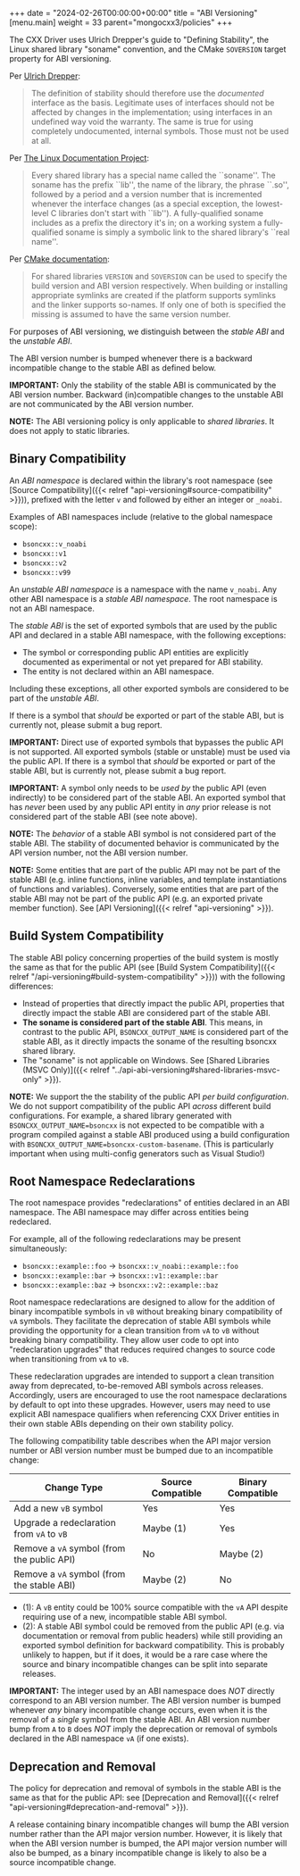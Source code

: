 +++
date = "2024-02-26T00:00:00+00:00"
title = "ABI Versioning"
[menu.main]
  weight = 33
  parent="mongocxx3/policies"
+++

The CXX Driver uses Ulrich Drepper's guide to "Defining Stability", the Linux shared library "soname" convention, and the CMake `SOVERSION` target property for ABI versioning.

Per [Ulrich Drepper](https://www.cs.dartmouth.edu/~sergey/cs258/ABI/UlrichDrepper-How-To-Write-Shared-Libraries.pdf):

> The definition of stability should therefore use the _documented_ interface as the basis. Legitimate uses of interfaces should not be affected by changes in the implementation; using interfaces in an undefined way void the warranty. The same is true for using completely undocumented, internal symbols. Those must not be used at all.

Per [The Linux Documentation Project](https://tldp.org/HOWTO/Program-Library-HOWTO/shared-libraries.html):

> Every shared library has a special name called the \`\`soname''. The soname has the prefix \`\`lib'', the name of the library, the phrase \`\`.so'', followed by a period and a version number that is incremented whenever the interface changes (as a special exception, the lowest-level C libraries don't start with \`\`lib''). A fully-qualified soname includes as a prefix the directory it's in; on a working system a fully-qualified soname is simply a symbolic link to the shared library's \`\`real name''.

Per [CMake documentation](https://cmake.org/cmake/help/latest/prop_tgt/SOVERSION.html):

> For shared libraries `VERSION` and `SOVERSION` can be used to specify the build version and ABI version respectively. When building or installing appropriate symlinks are created if the platform supports symlinks and the linker supports so-names. If only one of both is specified the missing is assumed to have the same version number.

For purposes of ABI versioning, we distinguish between the _stable ABI_ and the _unstable ABI_.

The ABI version number is bumped whenever there is a backward incompatible change to the stable ABI as defined below.

**IMPORTANT:** Only the stability of the stable ABI is communicated by the ABI version number. Backward (in)compatible changes to the unstable ABI are not communicated by the ABI version number.

**NOTE:** The ABI versioning policy is only applicable to _shared libraries_. It does not apply to static libraries.

## Binary Compatibility

An _ABI namespace_ is declared within the library's root namespace (see [Source Compatibility]({{< relref "api-versioning#source-compatibility" >}})), prefixed with the letter `v` and followed by either an integer or `_noabi`.

Examples of ABI namespaces include (relative to the global namespace scope):

* `bsoncxx::v_noabi`
* `bsoncxx::v1`
* `bsoncxx::v2`
* `bsoncxx::v99`

An _unstable ABI namespace_ is a namespace with the name `v_noabi`. Any other ABI namespace is a _stable ABI namespace_. The root namespace is not an ABI namespace.

The _stable ABI_ is the set of exported symbols that are used by the public API and declared in a stable ABI namespace, with the following exceptions:

* The symbol or corresponding public API entities are explicitly documented as experimental or not yet prepared for ABI stability.
* The entity is not declared within an ABI namespace.

Including these exceptions, all other exported symbols are considered to be part of the _unstable ABI_.

If there is a symbol that _should_ be exported or part of the stable ABI, but is currently not, please submit a bug report.

**IMPORTANT:** Direct use of exported symbols that bypasses the public API is not supported. All exported symbols (stable or unstable) must be used via the public API. If there is a symbol that _should_ be exported or part of the stable ABI, but is currently not, please submit a bug report.

**IMPORTANT:** A symbol only needs to be _used by_ the public API (even indirectly) to be considered part of the stable ABI. An exported symbol that has _never_ been used by any public API entity in _any_ prior release is not considered part of the stable ABI (see note above).

**NOTE:** The _behavior_ of a stable ABI symbol is not considered part of the stable ABI. The stability of documented behavior is communicated by the API version number, not the ABI version number.

**NOTE:** Some entities that are part of the public API may not be part of the stable ABI (e.g. inline functions, inline variables, and template instantiations of functions and variables). Conversely, some entities that are part of the stable ABI may not be part of the public API (e.g. an exported private member function). See [API Versioning]({{< relref "api-versioning" >}}).

## Build System Compatibility

The stable ABI policy concerning properties of the build system is mostly the same as that for the public API (see [Build System Compatibility]({{< relref "/api-versioning#build-system-compatibility" >}})) with the following differences:

* Instead of properties that directly impact the public API, properties that directly impact the stable ABI are considered part of the stable ABI.
* **The soname is considered part of the stable ABI**. This means, in contrast to the public API, `BSONCXX_OUTPUT_NAME` is considered part of the stable ABI, as it directly impacts the soname of the resulting bsoncxx shared library.
* The "soname" is not applicable on Windows. See [Shared Libraries (MSVC Only)]({{< relref "../api-abi-versioning#shared-libraries-msvc-only" >}}).

**NOTE:** We support the the stability of the public API _per build configuration_. We do not support compatibility of the public API _across_ different build configurations. For example, a shared library generated with `BSONCXX_OUTPUT_NAME=bsoncxx` is not expected to be compatible with a program compiled against a stable ABI produced using a build configuration with `BSONCXX_OUTPUT_NAME=bsoncxx-custom-basename`. (This is particularly important when using multi-config generators such as Visual Studio!)

## Root Namespace Redeclarations

The root namespace provides "redeclarations" of entities declared in an ABI namespace. The ABI namespace may differ across entities being redeclared.

For example, all of the following redeclarations may be present simultaneously:

* `bsoncxx::example::foo` -> `bsoncxx::v_noabi::example::foo`
* `bsoncxx::example::bar` -> `bsoncxx::v1::example::bar`
* `bsoncxx::example::baz` -> `bsoncxx::v2::example::baz`

Root namespace redeclarations are designed to allow for the addition of binary incompatible symbols in `vB` without breaking binary compatibility of `vA` symbols.
They facilitate the deprecation of stable ABI symbols while providing the opportunity for a clean transition from `vA` to `vB` without breaking binary compatibility.
They allow user code to opt into "redeclaration upgrades" that reduces required changes to source code when transitioning from `vA` to `vB`.

These redeclaration upgrades are intended to support a clean transition away from deprecated, to-be-removed ABI symbols across releases.
Accordingly, users are encouraged to use the root namespace declarations by default to opt into these upgrades.
However, users may need to use explicit ABI namespace qualifiers when referencing CXX Driver entities in their own stable ABIs depending on their own stability policy.

The following compatibility table describes when the API major version number or ABI version number must be bumped due to an incompatible change:

| Change Type | Source Compatible | Binary Compatible |
| - | - | - |
| Add a new `vB` symbol | Yes | Yes |
| Upgrade a redeclaration from `vA` to `vB` | Maybe (1) | Yes |
| Remove a `vA` symbol (from the public API) | No | Maybe (2) |
| Remove a `vA` symbol (from the stable ABI) | Maybe (2) | No |

* (1): A `vB` entity could be 100% source compatible with the `vA` API despite requiring use of a new, incompatible stable ABI symbol.
* (2): A stable ABI symbol could be removed from the public API (e.g. via documentation or removal from public headers) while still providing an exported symbol definition for backward compatibility. This is probably unlikely to happen, but if it does, it would be a rare case where the source and binary incompatible changes can be split into separate releases.

**IMPORTANT:** The integer used by an ABI namespace does _NOT_ directly correspond to an ABI version number. The ABI version number is bumped whenever _any_ binary incompatible change occurs, even when it is the removal of a _single_ symbol from the stable ABI. An ABI version number bump from `A` to `B` does _NOT_ imply the deprecation or removal of symbols declared in the ABI namespace `vA` (if one exists).

## Deprecation and Removal

The policy for deprecation and removal of symbols in the stable ABI is the same as that for the public API: see [Deprecation and Removal]({{< relref "api-versioning#deprecation-and-removal" >}}).

A release containing binary incompatible changes will bump the ABI version number rather than the API major version number.
However, it is likely that when the ABI version number is bumped, the API major version number will also be bumped, as a binary incompatible change is likely to also be a source incompatible change.
